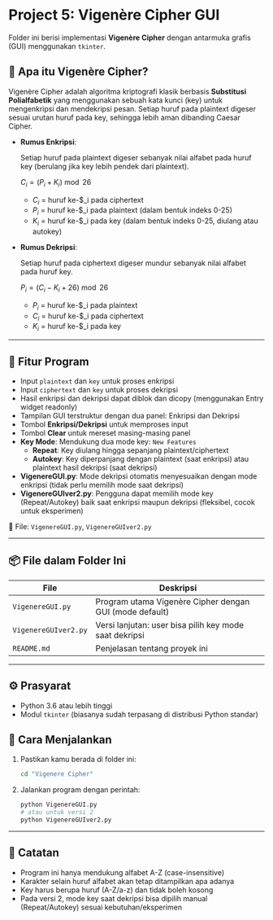 # Project 5: Vigenère Cipher GUI

Folder ini berisi implementasi **Vigenère Cipher** dengan antarmuka grafis (GUI) menggunakan `tkinter`.

## 🧠 Apa itu Vigenère Cipher?

Vigenère Cipher adalah algoritma kriptografi klasik berbasis **Substitusi Polialfabetik** yang menggunakan sebuah kata kunci (key) untuk mengenkripsi dan mendekripsi pesan. Setiap huruf pada plaintext digeser sesuai urutan huruf pada key, sehingga lebih aman dibanding Caesar Cipher.

- **Rumus Enkripsi**:
  
  Setiap huruf pada plaintext digeser sebanyak nilai alfabet pada huruf key (berulang jika key lebih pendek dari plaintext).
  
  $C_i = (P_i + K_i) \bmod 26$
  
  - $C_i$ = huruf ke-$_i pada ciphertext
  - $P_i$ = huruf ke-$_i pada plaintext (dalam bentuk indeks 0-25)
  - $K_i$ = huruf ke-$_i pada key (dalam bentuk indeks 0-25, diulang atau autokey)

- **Rumus Dekripsi**:
  
  Setiap huruf pada ciphertext digeser mundur sebanyak nilai alfabet pada huruf key.
  
  $P_i = (C_i - K_i + 26) \bmod 26$
  
  - $P_i$ = huruf ke-$_i pada plaintext
  - $C_i$ = huruf ke-$_i pada ciphertext
  - $K_i$ = huruf ke-$_i pada key

---

## 🧩 Fitur Program

- Input `plaintext` dan `key` untuk proses enkripsi
- Input `ciphertext` dan `key` untuk proses dekripsi
- Hasil enkripsi dan dekripsi dapat diblok dan dicopy (menggunakan Entry widget readonly)
- Tampilan GUI terstruktur dengan dua panel: Enkripsi dan Dekripsi
- Tombol **Enkripsi/Dekripsi** untuk memproses input
- Tombol **Clear** untuk mereset masing-masing panel
- **Key Mode**: Mendukung dua mode key: `New Features`
  - **Repeat**: Key diulang hingga sepanjang plaintext/ciphertext
  - **Autokey**: Key diperpanjang dengan plaintext (saat enkripsi) atau plaintext hasil dekripsi (saat dekripsi)
- **VigenereGUI.py**: Mode dekripsi otomatis menyesuaikan dengan mode enkripsi (tidak perlu memilih mode saat dekripsi)
- **VigenereGUIver2.py**: Pengguna dapat memilih mode key (Repeat/Autokey) baik saat enkripsi maupun dekripsi (fleksibel, cocok untuk eksperimen)

📄 File: `VigenereGUI.py`, `VigenereGUIver2.py`

---

## 📦 File dalam Folder Ini

| File                | Deskripsi                                               |
|---------------------|--------------------------------------------------------|
| `VigenereGUI.py`    | Program utama Vigenère Cipher dengan GUI (mode default)|
| `VigenereGUIver2.py`| Versi lanjutan: user bisa pilih key mode saat dekripsi |
| `README.md`         | Penjelasan tentang proyek ini                          |

---

## ⚙️ Prasyarat

- Python 3.6 atau lebih tinggi  
- Modul `tkinter` (biasanya sudah terpasang di distribusi Python standar)

## 🚀 Cara Menjalankan

1. Pastikan kamu berada di folder ini:
   ```bash
   cd "Vigenere Cipher"
   ```
2. Jalankan program dengan perintah:
   ```bash
   python VigenereGUI.py
   # atau untuk versi 2
   python VigenereGUIver2.py
   ```

---

## 📝 Catatan
- Program ini hanya mendukung alfabet A-Z (case-insensitive)
- Karakter selain huruf alfabet akan tetap ditampilkan apa adanya
- Key harus berupa huruf (A-Z/a-z) dan tidak boleh kosong
- Pada versi 2, mode key saat dekripsi bisa dipilih manual (Repeat/Autokey) sesuai kebutuhan/eksperimen
